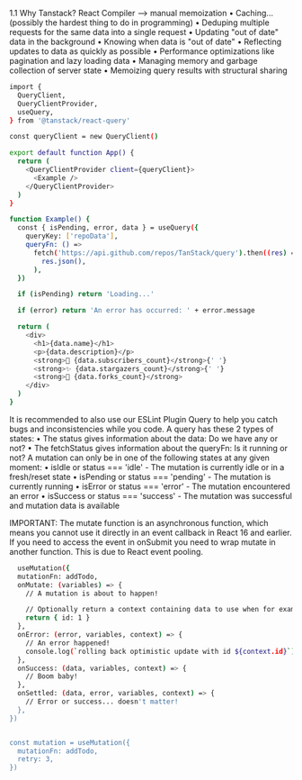 1.1	Why Tanstack? 
React Compiler --> manual memoization
•	Caching... (possibly the hardest thing to do in programming)
•	Deduping multiple requests for the same data into a single request
•	Updating "out of date" data in the background
•	Knowing when data is "out of date"
•	Reflecting updates to data as quickly as possible
•	Performance optimizations like pagination and lazy loading data
•	Managing memory and garbage collection of server state
•	Memoizing query results with structural sharing

```bash
import {
  QueryClient,
  QueryClientProvider,
  useQuery,
} from '@tanstack/react-query'

const queryClient = new QueryClient()

export default function App() {
  return (
    <QueryClientProvider client={queryClient}>
      <Example />
    </QueryClientProvider>
  )
}

function Example() {
  const { isPending, error, data } = useQuery({
    queryKey: ['repoData'],
    queryFn: () =>
      fetch('https://api.github.com/repos/TanStack/query').then((res) =>
        res.json(),
      ),
  })

  if (isPending) return 'Loading...'

  if (error) return 'An error has occurred: ' + error.message

  return (
    <div>
      <h1>{data.name}</h1>
      <p>{data.description}</p>
      <strong>👀 {data.subscribers_count}</strong>{' '}
      <strong>✨ {data.stargazers_count}</strong>{' '}
      <strong>🍴 {data.forks_count}</strong>
    </div>
  )
}
```

It is recommended to also use our ESLint Plugin Query to help you catch bugs and inconsistencies while you code. 
A query has these 2 types of states:
•	The status gives information about the data: Do we have any or not?
•	The fetchStatus gives information about the queryFn: Is it running or not?
A mutation can only be in one of the following states at any given moment:
•	isIdle or status === 'idle' - The mutation is currently idle or in a fresh/reset state
•	isPending or status === 'pending' - The mutation is currently running
•	isError or status === 'error' - The mutation encountered an error
•	isSuccess or status === 'success' - The mutation was successful and mutation data is available

IMPORTANT: The mutate function is an asynchronous function, which means you cannot use it directly in an event callback in React 16 and earlier. If you need to access the event in onSubmit you need to wrap mutate in another function. This is due to React event pooling.
```bash
  useMutation({
  mutationFn: addTodo,
  onMutate: (variables) => {
    // A mutation is about to happen!

    // Optionally return a context containing data to use when for example rolling back
    return { id: 1 }
  },
  onError: (error, variables, context) => {
    // An error happened!
    console.log(`rolling back optimistic update with id ${context.id}`)
  },
  onSuccess: (data, variables, context) => {
    // Boom baby!
  },
  onSettled: (data, error, variables, context) => {
    // Error or success... doesn't matter!
  },
})


const mutation = useMutation({
  mutationFn: addTodo,
  retry: 3,
})

```